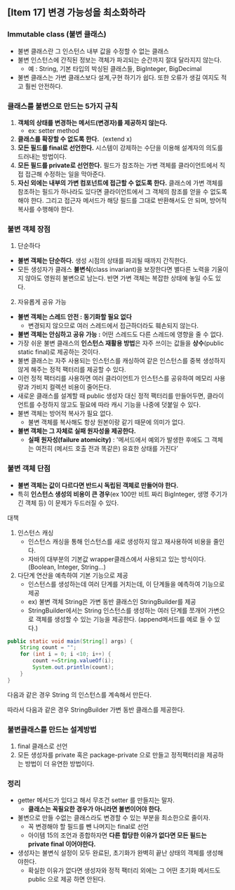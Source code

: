 ## [Item 17] **변경 가능성을 최소화하라**

### **Immutable class (불변 클래스)**

- 불변 클래스란 그 인스턴스 내부 값을 수정할 수 없는 클래스
- 불변 인스턴스에 간직된 정보는 객체가 파괴되는 순간까지 절대 달라지지 않는다.
    - 예 : String, 기본 타입의 박싱된 클래스들, BigInteger, BigDecimal
- 불변 클래스는 가변 클래스보다 설계,구현 하기가 쉽다. 또한 오류가 생길 여지도 적고 훨씬 안전하다.

### **클래스를 불변으로 만드는 5가지 규칙**

1. **객체의 상태를 변경하는 메서드(변경자)를 제공하지 않는다.**
    - ex: setter method
2. **클래스를 확장할 수 없도록 한다.**  (extend x)
3. **모든 필드를 final로 선언한다.** 시스템이 강제하는 수단을 이용해 설계자의 의도를 드러내는 방법이다.
4. **모든 필드를 private로 선언한다.** 필드가 참조하는 가변 객체를 클라이언트에서 직접 접근해 수정하는 일을 막아준다.
5. **자신 외에는 내부의 가변 컴포넌트에 접근할 수 없도록 한다.** 클래스에 가변 객체를 참조하는 필드가 하나라도 있다면 클라이언트에서 그 객체의 참조를 얻을 수 없도록 해야 한다. 그리고 접근자 메서드가 해당 필드를 그대로 반환해서도 안 되며, 방어적 복사를 수행해야 한다.

### 불변 객체 장점

1. 단순하다 
- **불변 객체는 단순하다.** 생성 시점의 상태를 파괴될 때까지 간직한다.
- 모든 생성자가 클래스 **불변식**(class invariant)을 보장한다면 별다른 노력을 기울이지 않아도 영원히 불변으로 남는다. 반면 가변 객체는 복잡한 상태에 놓일 수도 있다.
2. 자유롭게 공유 가능
- **불변 객체는 스레드 안전 :  동기화할 필요 없다**
    - 변경되지 않으므로 여러 스레드에서 접근하더라도 훼손되지 않는다.
- **불변 객체는 안심하고 공유 가능 :** 어떤 스레드도 다른 스레드에 영향을 줄 수 없다.
- 가장 쉬운 불변 클래스의 **인스턴스 재활용 방법**은 자주 쓰이는 값들을 **상수**(public static final)로 제공하는 것이다.
- 불변 클래스는 자주 사용되는 인스턴스를 캐싱하여 같은 인스턴스를 중복 생성하지 않게 해주는 정적 팩터리를 제공할 수 있다.
- 이런 정적 팩터리를 사용하면 여러 클라이언트가 인스턴스를 공유하여 메모리 사용량과 가비지 컬렉션 비용이 줄어든다.
- 새로운 클래스를 설계할 때 public 생성자 대신 정적 팩터리를 만들어두면, 클라이언트를 수정하지 않고도 필요에 따라 캐시 기능을 나중에 덧붙일 수 있다.
- 불변 객체는 방어적 복사가 필요 없다.
    - 불변 객체를 복사해도 항상 원본이랑 같기 때문에 의미가 없다.
- **불변 객체는 그 자체로 실패 원자성을 제공한다.**
    - **실패 원자성(failure atomicity)** :  '메서드에서 예외가 발생한 후에도 그 객체는 여전히 (메서드 호출 전과 똑같은) 유효한 상태를 가진다’
    

### 불변 객체 단점

- **불변 객체는 값이 다르다면 반드시 독립된 객체로 만들어야 한다.**
- 특히 **인스턴스 생성의 비용이 큰 경우**(ex 100만 비트 짜리 BigInteger, 생명 주기가 긴 객체 등) 이 문제가 두드러질 수 있다.

대책

1. 인스턴스 캐싱 
    - 인스턴스 캐싱을 통해 인스턴스를 새로 생성하지 않고 재사용하여 비용을 줄인다.
    - 자바의 대부분의 기본값 wrapper클래스에서 사용되고 있는 방식이다. (Boolean, Integer, String...)
2. 다단계 연산을 예측하여 기본 기능으로 제공
    - 인스턴스를 생성하는데 여러 단계를 거치는데, 이 단계들을 예측하여 기능으로 제공
    - ex) 불변 객체 String은 가변 동반 클래스인 StringBuilder를 제공
    - StringBuilder에서는 String 인스턴스를 생성하는 여러 단계를 쪼개어 가변으로 객체를 생성할 수 있는 기능을 제공한다. (append메서드를 예로 들 수 있다.)

```java
public static void main(String[] args) {
    String count = "";
    for (int i = 0; i <10; i++) {
        count +=String.valueOf(i);
        System.out.println(count);
    }
}
```

다음과 같은 경우 String 의 인스턴스를 계속해서 만든다.

따라서 다음과 같은 경우 StringBuilder 가변 동반 클래스를 제공한다.

### 불변클래스를 만드는 설계방법

1. final 클래스로 선언
2. 모든 생성자를 private 혹은 package-private 으로 만들고 정적팩터리을 제공하는 방법이 더 유연한 방법이다.

### 정리

- getter 메서드가 있다고 해서 무조건 setter 를 만들지는 말자.
    - **클래스는 꼭필요한 경우가 아니라면 불변이어야 한다.**
- 불변으로 만들 수없는 클래스라도 변경할 수 있는 부분을 최소한으로 줄이자.
    - 꼭 변경해야 할 필드를 뺀 나머지는 final로 선언
    - 아이템 15의 조언과 종합하자면 **다른 합당한 이유가 없다면 모든 필드는 private final 이어야한다.**
- 생성자는 불변식 설정이 모두 완료된, 초기화가 완벽히 끝난 상태의 객체를 생성해야한다.
    - 확실한 이유가 없다면 생성자와 정적 팩터리 외에는 그 어떤 초기화 메서드도 public 으로 제공 하면 안된다.
